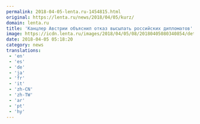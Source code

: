 ```yaml
---
permalink: 2018-04-05-lenta.ru-1454815.html
original: https://lenta.ru/news/2018/04/05/kurz/
domain: lenta.ru
title: 'Канцлер Австрии объяснил отказ высылать российских дипломатов'
image: https://icdn.lenta.ru/images/2018/04/05/08/20180405080340854/detail_4f85905f596c25a2d763a548095c3f7b.jpg
date: 2018-04-05 05:18:20
category: news
translations: 
 - 'en'
 - 'es'
 - 'de'
 - 'ja'
 - 'fr'
 - 'it'
 - 'zh-CN'
 - 'zh-TW'
 - 'ar'
 - 'pt'
 - 'hy'
---
```


